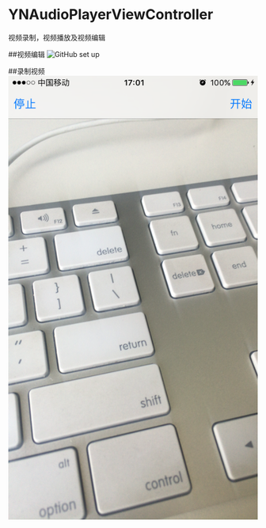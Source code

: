 # YNAudioPlayerViewController
视频录制，视频播放及视频编辑


##视频编辑
![GitHub set up](https://github.com/Qiyun2014/YNAudioPlayerViewController/blob/master/screenShortcut/IMG_0707.PNG)

##录制视频
![GitHub set up](https://github.com/Qiyun2014/YNAudioPlayerViewController/blob/master/screenShortcut/IMG_0708.PNG)





